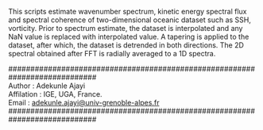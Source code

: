 This scripts estimate wavenumber spectrum, kinetic energy spectral flux and spectral coherence of two-dimensional oceanic dataset such as SSH, vorticity. Prior to spectrum estimate, the dataset is interpolated and any NaN value is replaced with interpolated value. A tapering is applied to the dataset, after which, the dataset is detrended in both directions. The 2D spectral obtained after FFT is radially averaged to a 1D spectra.

############################################################################</br>
Author : Adekunle Ajayi</br>
Affilation : IGE, UGA, France.</br>
Email : adekunle.ajayi@univ-grenoble-alpes.fr </br>
############################################################################ </br>
